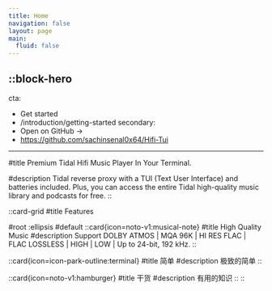 ```yaml
---
title: Home
navigation: false
layout: page
main:
  fluid: false
---
```


::block-hero
---
cta:
  - Get started
  - /introduction/getting-started
secondary:
  - Open on GitHub →
  - https://github.com/sachinsenal0x64/Hifi-Tui
---

#title
Premium Tidal Hifi Music Player In Your Terminal.

#description
Tidal reverse proxy with a TUI (Text User Interface) and batteries included. Plus, you can access the entire Tidal high-quality music library and podcasts for free.
::

::card-grid
#title
Features

#root
:ellipsis
#default
  ::card{icon=noto-v1:musical-note}
  #title
  High Quality Music
  #description
  Support DOLBY ATMOS | MQA 96K | HI RES FLAC | FLAC LOSSLESS | HIGH | LOW | Up to 24-bit, 192 kHz.
  ::

  ::card{icon=icon-park-outline:terminal}
  #title
  简单
  #description
  极致的简单
  ::

  ::card{icon=noto-v1:hamburger}
  #title
  干货
  #description
  有用的知识
  ::
::
